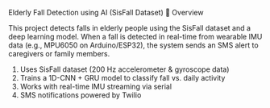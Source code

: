 Elderly Fall Detection using AI (SisFall Dataset)
📖 Overview

This project detects falls in elderly people using the SisFall dataset and a deep learning model.
When a fall is detected in real-time from wearable IMU data (e.g., MPU6050 on Arduino/ESP32), the system sends an SMS alert to caregivers or family members.

1) Uses SisFall dataset (200 Hz accelerometer & gyroscope data)
2) Trains a 1D-CNN + GRU model to classify fall vs. daily activity
3) Works with real-time IMU streaming via serial
4) SMS notifications powered by Twilio
